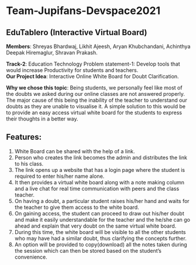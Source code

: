 # Team-Jupifans-Devspace2021
## EduTablero (Interactive Virtual Board)

<b>Members</b>:
 Shreyas Bhardwaj,
Likhit Ajeesh,
Aryan Khubchandani,
Achinthya Deepak Hiremaglur,
Shravan Prakash.

<b>Track-2</b>: Education Technology
Problem statement-1: Develop tools that would increase Productivity for students and teachers.<br>
<b>Our Project Idea</b>: Interactive Online White Board for Doubt Clarification.

<b>Why we chose this topic</b>:
 Being students, we personally feel like most of the doubts we asked during our online classes are not answered properly. The major cause of this being the inability of the teacher to understand our doubts as they are unable to visualise it. A simple solution to this would be to provide an easy access virtual white board for the students to express their thoughts in a better way.

## Features:
1.	White Board can be shared with the help of a link.
2.	Person who creates the link becomes the admin and distributes the link to his class.
3.	The link opens up a website that has a login page where the student is required to enter his/her name alone.
4.	 It then provides a virtual white board along with a note making column and a live chat for real time communication with peers and the class teacher.
5.	On having a doubt, a particular student raises his/her hand and waits for the teacher to give them access to the white board.
6.	On gaining access, the student can proceed to draw out his/her doubt and make it easily understandable for the teacher and the he/she can go ahead and explain that very doubt on the same virtual white board.
7.	During this time, the white board will be visible to all the other students who may have had a similar doubt, thus clarifying the concepts further.
8.	An option will be provided to copy(download) all the notes taken during the session which can then be stored based on the student’s convenience.
